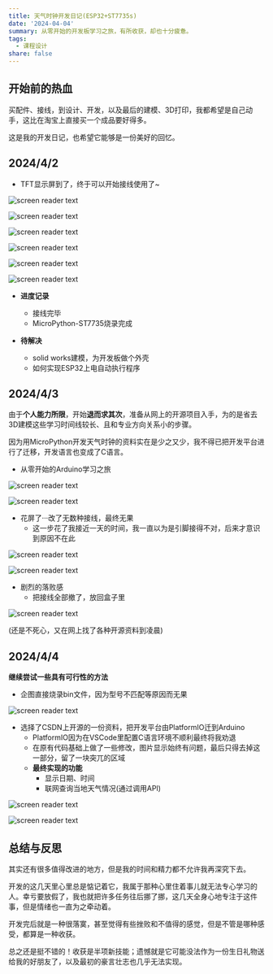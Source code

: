 ```yaml
---
title: 天气时钟开发日记(ESP32+ST7735s)
date: '2024-04-04'
summary: 从零开始的开发板学习之旅，有所收获，却也十分疲惫。
tags:
  - 课程设计
share: false
---
```


## **开始前的热血**

买配件、接线，到设计、开发，以及最后的建模、3D打印，我都希望是自己动手，这比在淘宝上直接买一个成品要好得多。

这是我的开发日记，也希望它能够是一份美好的回忆。

## **2024/4/2**

- TFT显示屏到了，终于可以开始接线使用了~

![screen reader text](微信图片_20240404145240.jpg "人生第一次接线")

![screen reader text](微信图片_20240404145245.jpg "人生第一次接错线(doge)线接得不对所以屏幕无法显示出图片")

![screen reader text](微信图片_20240404145248.jpg "终于显示出来了！")

![screen reader text](微信图片_20240404145251.jpg "给自己个大拇指")

![screen reader text](微信图片_20240404145254.jpg "看看效果")

![screen reader text](微信图片_20240404135738.jpg "换了张自定义图片，但是尺寸不够合适")

- **进度记录**
  - 接线完毕
  - MicroPython-ST7735烧录完成

- **待解决**
  - solid works建模，为开发板做个外壳
  - 如何实现ESP32上电自动执行程序

## **2024/4/3**

由于**个人能力所限**，开始**退而求其次**，准备从网上的开源项目入手，为的是省去3D建模这些学习时间线较长、且和专业方向关系小的步骤。

因为用MicroPython开发天气时钟的资料实在是少之又少，我不得已把开发平台进行了迁移，开发语言也变成了C语言。

- 从零开始的Arduino学习之旅

![screen reader text](arduino.png)

![screen reader text](dab60fcba176452292f59d0a1b3e5ce5.jpg "在不断搜索的过程中了解引脚的功能")

- 花屏了···改了无数种接线，最终无果
  - 这一步花了我接近一天的时间，我一直以为是引脚接得不对，后来才意识到原因不在此

![screen reader text](微信图片_20240404135755.jpg)

![screen reader text](微信图片_20240404135751.jpg)

- 剧烈的落败感
  - 把接线全部撤了，放回盒子里

![screen reader text](微信图片_20240404135743.jpg)

(还是不死心，又在网上找了各种开源资料到凌晨)

## **2024/4/4**

**继续尝试一些具有可行性的方法**

- 企图直接烧录bin文件，因为型号不匹配等原因而无果

![screen reader text](bin.png)

- 选择了CSDN上开源的一份资料，把开发平台由PlatformIO迁到Arduino
  - PlatformIO因为在VSCode里配置C语言环境不顺利最终将我劝退
  - 在原有代码基础上做了一些修改，图片显示始终有问题，最后只得去掉这一部分，留了一块突兀的区域
  - **最终实现的功能**
    - 显示日期、时间
    - 联网查询当地天气情况(通过调用API)

![screen reader text](微信图片_20240404135803.jpg)

![screen reader text](微信图片_20240404135806.jpg)

## **总结与反思**

其实还有很多值得改进的地方，但是我的时间和精力都不允许我再深究下去。

开发的这几天里心里总是惦记着它，我属于那种心里住着事儿就无法专心学习的人。幸亏要放假了，我也就把许多任务往后挪了挪，这几天全身心地专注于这件事，但是情绪也一直为之牵动着。

开发完后就是一种很落寞，甚至觉得有些挫败和不值得的感觉，但是不管是哪种感受，都算是一种收获。

总之还是挺不错的！收获是半项新技能；遗憾就是它可能没法作为一份生日礼物送给我的好朋友了，以及最初的豪言壮志也几乎无法实现。